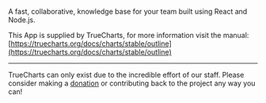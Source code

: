 A fast, collaborative, knowledge base for your team built using React and Node.js.

This App is supplied by TrueCharts, for more information visit the manual: [https://truecharts.org/docs/charts/stable/outline](https://truecharts.org/docs/charts/stable/outline)

---

TrueCharts can only exist due to the incredible effort of our staff.
Please consider making a [donation](https://truecharts.org/docs/about/sponsor) or contributing back to the project any way you can!

